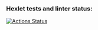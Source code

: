 ### Hexlet tests and linter status:
[![Actions Status](https://github.com/friosh/sql-for-developers-project-136/actions/workflows/hexlet-check.yml/badge.svg)](https://github.com/friosh/sql-for-developers-project-136/actions)